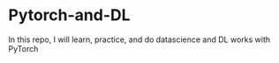 # Pytorch-and-DL
In this repo, I will learn, practice, and do datascience and DL works with PyTorch
